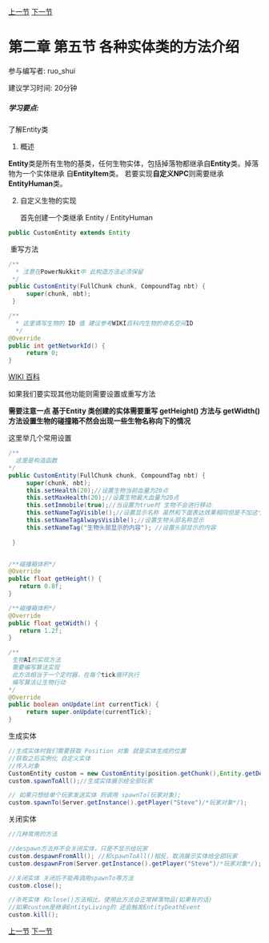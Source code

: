[上一节](2-4_Server类和PluginManager类.md) [下一节](2-6_各种工具类的介绍.md)
# 第二章 第五节 各种实体类的方法介绍

参与编写者: ruo_shui

建议学习时间: 20分钟

##### 学习要点:  

了解Entity类

1. 概述

​       **Entity**类是所有生物的基类，任何生物实体，包括掉落物都继承自**Entity**类。掉落物为一个实体继承 自**EntityItem**类。 若要实现**自定义NPC**则需要继承**EntityHuman**类。

2. 自定义生物的实现

   首先创建一个类继承 Entity / EntityHuman

```java
public CustomEntity extends Entity
```

​       重写方法

```java
/**
  * 注意在PowerNukkit中 此构造方法必须保留
 */
public CustomEntity(FullChunk chunk, CompoundTag nbt) {
     super(chunk, nbt);
 }

/**
  * 这里填写生物的 ID 值 建议参考WIKI百科内生物的命名空间ID
  */
@Override
public int getNetworkId() {
     return 0;
}
```

[WIKI 百科](https://minecraft.fandom.com/zh/wiki/%E7%94%9F%E7%89%A9#.E7.94.9F.E7.89.A9.E5.88.97.E8.A1.A8)

  如果我们要实现其他功能则需要设置或重写方法

  **需要注意一点 基于Entity 类创建的实体需要重写 getHeight() 方法与 getWidth() 方法设置生物的碰撞箱不然会出现一些生物名称向下的情况**

  这里举几个常用设置

```java
/**
  这里是构造函数
*/
public CustomEntity(FullChunk chunk, CompoundTag nbt) {
     super(chunk, nbt);
     this.setHealth(20);//设置生物当前血量为20点
     this.setMaxHealth(20);//设置生物最大血量为20点
     this.setImmobile(true);//当设置为true时 生物不会进行移动
     this.setNameTagVisible();//设置显示名称 虽然和下面表达效果相同但是不加这个会不显示
     this.setNameTagAlwaysVisible();//设置生物头部名称显示
     this.setNameTag("生物头部显示的内容"); //设置头部显示的内容
    
 }


/**碰撞箱体积*/
@Override
public float getHeight() {
   return 0.8f;
}

/**碰撞箱体积*/
@Override
public float getWidth() {
   return 1.2f;
}

/**
 生物AI的实现方法
 需要编写算法实现
 此方法相当于一个定时器，在每个tick循环执行
 编写算法让生物行动
*/
@Override
public boolean onUpdate(int currentTick) {
     return super.onUpdate(currentTick);
}
```

   生成实体

```java
//生成实体时我们需要获取 Position 对象 就是实体生成的位置
//获取之后实例化 自定义实体
//传入对象
CustomEntity custom = new CustomEntity(position.getChunk(),Entity.getDefaultNBT(position));
custom.spawnToAll();//生成实体展示给全部玩家

// 如果只想给单个玩家发送实体 则调用 spawnTo(玩家对象);
custom.spawnTo(Server.getInstance().getPlayer("Steve")/*玩家对象*/);
```

   关闭实体

```java
//几种常用的方法

//despawn方法并不会关闭实体，只是不显示给玩家
custom.despawnFromAll(); //和spawnToAll()相反，取消展示实体给全部玩家
custom.despawnFrom(Server.getInstance().getPlayer("Steve")/*玩家对象*/); //和spawnTo(玩家对象)相反，取消展示实体给指定玩家

//关闭实体 关闭后不能再调用spawnTo等方法
custom.close();

//杀死实体 和close()方法相比，使用此方法会正常掉落物品(如果有的话)
//如果custom是继承EntityLiving的 还会触发EntityDeathEvent
custom.kill();

```

[上一节](2-4_Server类和PluginManager类.md) [下一节](2-6_各种工具类的介绍.md)
